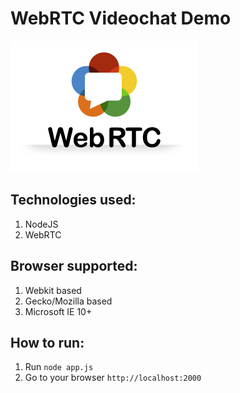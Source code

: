 WebRTC Videochat Demo
=====================

![](<server/public/images/webrtc-logo.png>)


Technologies used: 
-------------------

1.  NodeJS
2.  WebRTC

Browser supported: 
-------------------

1.  Webkit based
2.  Gecko/Mozilla based
3.  Microsoft IE 10+

How to run:
-----------

1. Run `node app.js`
2. Go to your browser `http://localhost:2000`
